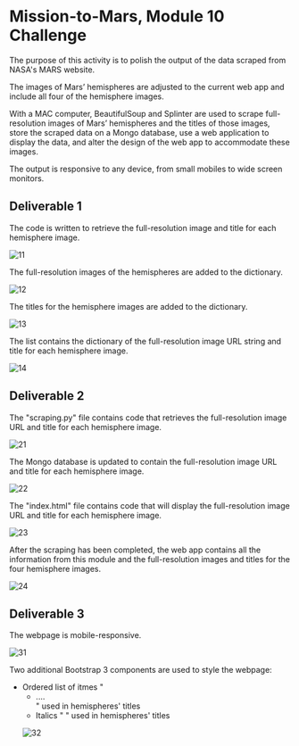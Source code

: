 # Mission-to-Mars, Module 10 Challenge

The purpose of this activity is to polish the output of the data scraped from NASA's MARS website.

The images of Mars’ hemispheres are adjusted to the current web app and include all four of the hemisphere images.

With a MAC computer, BeautifulSoup and Splinter are used to scrape full-resolution images of Mars’ hemispheres and the titles of those images, store the scraped data on a Mongo database, use a web application to display the data, and alter the design of the web app to accommodate these images.

The output is responsive to any device, from small mobiles to wide screen monitors.


## Deliverable 1

The code is written to retrieve the full-resolution image and title for each hemisphere image.

![11](Images/11.png)

The full-resolution images of the hemispheres are added to the dictionary.

![12](Images/12.png)

The titles for the hemisphere images are added to the dictionary.

![13](Images/13.png)

The list contains the dictionary of the full-resolution image URL string and title for each hemisphere image.

![14](Images/14.png)


## Deliverable 2

The "scraping.py" file contains code that retrieves the full-resolution image URL and title for each hemisphere image.

![21](Images/21.png)

The Mongo database is updated to contain the full-resolution image URL and title for each hemisphere image.

![22](Images/22.png)

The "index.html" file contains code that will display the full-resolution image URL and title for each hemisphere image.

![23](Images/23.png)

After the scraping has been completed, the web app contains all the information from this module and the full-resolution images and titles for the four hemisphere images.

![24](Images/24.png)


## Deliverable 3

The webpage is mobile-responsive.

![31](Images/31.png)

Two additional Bootstrap 3 components are used to style the webpage:

* Ordered list of itmes "<ul> <li> .... </li> </li>" used in hemispheres' titles
* Italics "<em> </em>" used in hemispheres' titles

![32](Images/32.png)